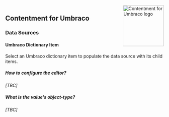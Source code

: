 <img src="../assets/img/logo.png" alt="Contentment for Umbraco logo" title="A state of Umbraco happiness." height="130" align="right">

## Contentment for Umbraco

### Data Sources

#### Umbraco Dictionary Item

Select an Umbraco dictionary item to populate the data source with its child items.


##### How to configure the editor?

_[TBC]_


##### What is the value's object-type?

_[TBC]_

